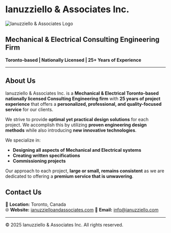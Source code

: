 # Ianuzziello & Associates Inc.

![Ianuzziello & Associates Logo](https://github.com/user-attachments/assets/34526e8a-6359-4c83-92d2-15bdf5e63ebc)

## Mechanical & Electrical Consulting Engineering Firm  
**Toronto-based | Nationally Licensed | 25+ Years of Experience**  

---

## About Us  
Ianuzziello & Associates Inc. is a **Mechanical & Electrical Toronto-based nationally licensed Consulting Engineering firm** with **25 years of project experience** that offers a **personalized, professional, and quality-focused service** for our clients.  

We strive to provide **optimal yet practical design solutions** for each project. We accomplish this by utilizing **proven engineering design methods** while also introducing **new innovative technologies**.  

We specialize in:  
- **Designing all aspects of Mechanical and Electrical systems**  
- **Creating written specifications**  
- **Commissioning projects**  

Our approach to each project, **large or small, remains consistent** as we are dedicated to offering a **premium service that is unwavering**.  

## Contact Us  
📍 **Location:** Toronto, Canada  
🌐 **Website:** [ianuzzielloandassociates.com](https://ianuzzielloandassociates.com) 
📩 **Email:** [info@ianuzziello.com](mailto:info@ianuzziello.com)  

---
© 2025 Ianuzziello & Associates Inc. All rights reserved.
